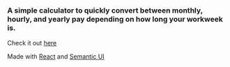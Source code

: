 ### A simple calculator to quickly convert between monthly, hourly, and yearly pay depending on how long your workweek is.

Check it out [here](https://lacunahag.github.io/salary-calculator/)

Made with [React](https://reactjs.org/) and [Semantic UI](https://semantic-ui.com/)
